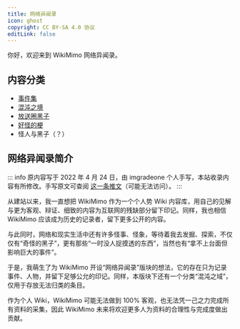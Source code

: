 ```yaml
---
title: 网络异闻录
icon: ghost
copyright: CC BY-SA 4.0 协议
editLink: false
---
```


你好，欢迎来到 WikiMimo 网络异闻录。

## 内容分类

- [事件集](event/)
- [混沌之境](chaos/)
- [放送圈黑子](tv-broadcasting-weirdo/)
- [好怪的梗](memes/)
- 怪人与黑子（？）

## 网络异闻录简介

::: info
原内容写于 2022 年 4 月 24 日，由 imgradeone 个人手写，本站收录内容有所修改。手写原文可查阅 [这一条推文](https://twitter.com/imgradeone/status/1518928948662796289)（可能无法访问）。
:::

从建站以来，我一直想把 WikiMimo 作为一个个人势 Wiki 内容库，用自己的见解与更为客观、辩证、细致的内容为互联网的残缺部分留下印记。同样，我也相信 WikiMimo 应该成为历史的记录者，留下更多公开的内容。

与此同时，网络和现实生活中还有许多怪事、怪象，等待着我去发掘、探索，不仅仅有“奇怪的黑子”，更有那些“一时没人捉摸透的东西”，当然也有“拿不上台面但影响巨大的事件”。

于是，我萌生了为 WikiMimo 开设“网络异闻录”版块的想法，它的存在只为记录事件、人物，并留下足够公允的印记。同样，本版块下还有一个分类“混沌之域”，仅用于存放无法归类的条目。

作为个人 Wiki，WikiMimo 可能无法做到 100% 客观，也无法凭一己之力完成所有资料的采集，因此 WikiMimo 未来将欢迎更多人为资料的合理性与完成度做出贡献。